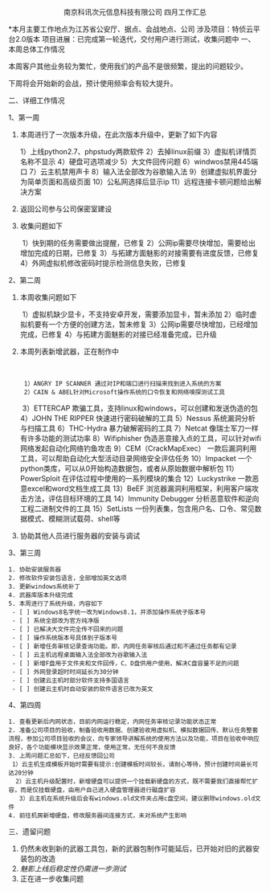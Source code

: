 <center>南京科讯次元信息科技有限公司	四月工作汇总</center>

*本月主要工作地点为江苏省公安厅、据点、会战地点、公司
涉及项目：特侦云平台2.0版本
项目进展：已完成第一轮迭代，交付用户进行测试，收集问题中
一、 本周总体工作情况

本周客户其他业务较为繁忙，使用我们的产品不是很频繁，提出的问题较少。

下周将会开始新的会战，预计使用频率会有较大提升。

二、详细工作情况

1、第一周

 1. 本周进行了一次版本升级，在此次版本升级中，更新了如下内容

    1）上线python2.7、phpstudy两款软件
    2）去掉linux前缀
    3）虚拟机详情页名称不显示
    4）硬盘可选项减少
    5）大文件回传问题
    6）windwos禁用445端口
    7）云主机禁用声卡
    8）输入法全部改为谷歌输入法
    9）创建虚拟机界面分为简单页面和高级页面
    10）公私网选择后显示ip
    11）远程连接卡顿问题给出解决方案

 2. 返回公司参与公司保密室建设

 3. 收集问题如下

    ​	1）快到期的任务需要做出提醒，已修复
    ​	2）公网ip需要尽快增加，需要给出增加完成的日期，已修复
    ​	3）与拓建方面魅影的对接需要有进度反馈，已修复
    ​	4）外网虚拟机修改密码时提示检测信息失败，已修复

2、第二周

1. 本周收集问题如下

   ​	1）虚拟机缺少显卡，不支持安卓开发，需要添加显卡，暂未添加
   ​	2）临时虚拟机要有一个方便的创建方法，暂未修复
     	3）公网ip需要尽快增加，已经增加完成，已修复
   ​	4）与拓建方面魅影的对接已经准备完成，已升级

2. 本周列表新增武器，正在制作中

   ​	

		1）ANGRY IP SCANNER 通过对IP和端口进行扫描来找到进入系统的方案
    	2）CAIN & ABEL针对Microsoft操作系统的口令恢复和网络嗅探测试工具
   ​	 3）ETTERCAP 欺骗工具，支持linux和windows，可以创建和发送伪造的包
   ​	 4）JOHN THE RIPPER 快速进行密码破解的工具
    	5）Nessus 系统漏洞分析与扫描工具
     	6）THC-Hydra 暴力破解密码的工具
     	7）Netcat 像瑞士军刀一样有许多功能的测试功率
     	8）Wifiphisher 伪造恶意接入点的工具，可以针对wifi网络发起自动化网络钓鱼攻击
   ​	 9）CEM（CrackMapExec） 一款后漏洞利用工具，可以帮助自动化大型活动目录网络安全评估任务
   ​	10）Impacket 一个python类库，可以从0开始构造数据包，或者从原始数据中解析包
     	11）PowerSploit 在评估过程中使用的一系列模块的集合
     	12）Luckystrike 一款恶意excel和word文档生成工具
     	13）BeEF 浏览器漏洞利用框架，利用客户端攻击方法，评估目标环境的工具
     	14）Immunity Debugger 分析恶意软件和逆向工程二进制文件的工具
     	15）SetLists 一份列表集，包含用户名、口令、常见数据模式、模糊测试载荷、shell等

3. 协助其他人员进行服务器的安装与调试

3、第三周

 	1. 协助安装服务器
 	2. 修改软件安装包语言，全部增加英文选项
 	3. 更新windows系统补丁
 	4. 武器库版本升级完成
 	5. 本周进行了系统升级，内容如下
     - [ ] Windows8名字统一改为Windows8.1，并添加操作系统子版本号
     - [ ] 系统全部改为官方纯净版
     - [ ] 已解决大文件完全传不回来的问题
     - [ ] 操作系统版本号具体到子版本号
     - [ ] 新增任务审核记录查询功能。即，内网任务审核后通过和不通过任务都有记录
     - [ ] 云主机远程桌面输入法全部改为谷歌输入法
     - [ ] 新增F盘用于文件夹和文件回传，C、D盘供用户使用，解决C盘容量不足的问题
     - [ ] 外网登录超时时间延长为30分钟
     - [ ] 创建云主机时部分软件支持多国语言
     - [ ] 创建云主机时自动安装的软件语言已改为英文

4、第四周

 	1. 查看更新后内网状态，目前内网运行稳定，内网任务审核记录功能状态正常
 	2. 准备公司项目的验收，制备验收用数据、创建验收用虚拟机、模拟数据回传、默认任务整套流程，参加公司项目验收的会议，向专家领导讲解系统的使用方法以及功能，项目在验收中响应良好，各个功能模块显示效果正常，使用正常，无任何不良反馈
 	3. 上周问题汇总如下，已经反馈回公司
     1）云主机生成模板开始时需要有提示:创建模板时间较长，请耐心等待，预计创建时间最长可达20分钟
      2）云主机升级配置时，新增硬盘可以提供一个挂载新硬盘的方式，既不需要我们直接帮忙扩容，而是仅挂载硬盘，由用户自己进入硬盘管理器进行磁盘扩容
       3）云主机在系统升级后会有windows.old文件夹占用c盘空间，建议删除windows.old文件
 	4. 前往机房新增硬盘，修改服务器间连接方式，未对系统产生影响

三、遗留问题
1. 仍然未收到新的武器工具包，新的武器包制作可能延后，已开始对旧的武器安装包的改造
2. _魅影上线后稳定性仍需进一步测试_
3. 正在进一步收集问题